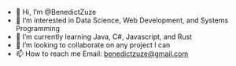 - 👋 Hi, I’m @BenedictZuze
- 👀 I’m interested in Data Science, Web Development, and Systems Programming
- 🌱 I’m currently learning Java, C#, Javascript, and Rust
- 💞️ I’m looking to collaborate on any project I can
- 📫 How to reach me Email: benedictzuze@gmail.com

<!---
BenedictZuze/BenedictZuze is a ✨ special ✨ repository because its `README.md` (this file) appears on your GitHub profile.
You can click the Preview link to take a look at your changes.
--->
